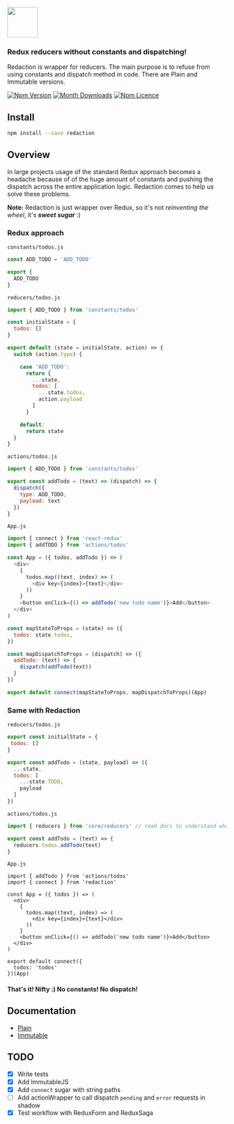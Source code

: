 <p>
  <img src="./images/redaction-logo-big.png" height="70" />
</p>

### Redux reducers without constants and dispatching!

Redaction is wrapper for reducers. The main purpose is to refuse from using constants and dispatch method in code.
There are Plain and Immutable versions.

[![Npm Version](https://badge.fury.io/js/redaction.svg)](https://www.npmjs.com/package/redaction)
[![Month Downloads](https://img.shields.io/npm/dm/redaction.svg)](http://npm-stat.com/charts.html?package=redaction)
[![Npm Licence](https://img.shields.io/npm/l/redaction.svg)](https://www.npmjs.com/package/redaction)


## Install

```bash
npm install --save redaction
```


## Overview

In large projects usage of the standard Redux approach becomes a headache because of of the huge amount of constants and pushing the dispatch across the entire application logic. Redaction comes to help us solve these problems.

**Note:** Redaction is just wrapper over Redux, so it's not *reinventing the wheel*, it's **_sweet sugar_** :)

### Redux approach

`constants/todos.js`
```js
const ADD_TODO = 'ADD_TODO'

export {
  ADD_TODO
}
```

`reducers/todos.js`
```js
import { ADD_TODO } from 'constants/todos'

const initialState = {
  todos: []
}

export default (state = initialState, action) => {
  switch (action.type) {

    case 'ADD_TODO':
      return {
        ...state,
        todos: [
          ...state.todos,
          action.payload
        ]
      }

    default:
      return state
  }
}
```

`actions/todos.js`
```js
import { ADD_TODO } from 'constants/todos'

export const addTodo = (text) => (dispatch) => {
  dispatch({
    type: ADD_TODO,
    payload: text
  })
}
```

`App.js`
```js
import { connect } from 'react-redux'
import { addTODO } from 'actions/todos' 

const App = ({ todos, addTodo }) => (
  <div>
    {
      todos.map((text, index) => (
        <div key={index}>{text}</div>
      ))
    }
    <button onClick={() => addTodo('new todo name')}>Add</button>
  </div>
)

const mapStateToProps = (state) => ({
  todos: state.todos,
})

const mapDispatchToProps = (dispatch) => ({
  addTodo: (text) => {
    dispatch(addTodo(text))
  }
})

export default connect(mapStateToProps, mapDispatchToProps)(App)
```

### Same with Redaction

`reducers/todos.js`
```js
export const initialState = {
 todos: []
}

export const addTodo = (state, payload) => ({ 
  ...state, 
  todos: [ 
    ...state.TODO, 
    payload 
  ]
})
```

`actions/todos.js`
```js
import { reducers } from 'core/reducers' // read docs to understand what core folder means

export const addTodo = (text) => {
  reducers.todos.addTodo(text)
}
```

`App.js`
```
import { addTodo } from 'actions/todos'
import { connect } from 'redaction' 

const App = ({ todos }) => (
  <div>
    {
      todos.map((text, index) => (
        <div key={index}>{text}</div>
      ))
    }
    <button onClick={() => addTodo('new todo name')}>Add</button>
  </div>
)

export default connect({
  todos: 'todos'
})(App)
```

#### That's it! Nifty :) No constants! No dispatch!


## Documentation

- [Plain](https://github.com/pavelivanov/redaction/tree/master/docs/Plain.md)
- [Immutable](https://github.com/pavelivanov/redaction/tree/master/docs/Immutable.md)


## TODO

- [x] Write tests
- [x] Add ImmutableJS
- [x] Add `connect` sugar with string paths
- [ ] Add actionWrapper to call dispatch `pending` and `error` requests in shadow
- [x] Test workflow with ReduxForm and ReduxSaga
